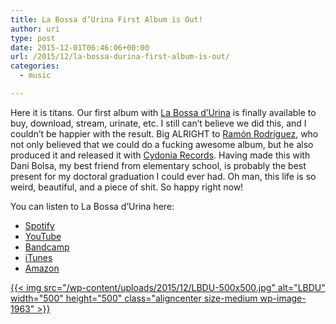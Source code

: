 ```yaml
---
title: La Bossa d’Urina First Album is Out!
author: uri
type: post
date: 2015-12-01T06:46:06+00:00
url: /2015/12/la-bossa-durina-first-album-is-out/
categories:
  - music

---
```

Here it is titans. Our first album with [La Bossa d&#8217;Urina][1] is finally available to buy, download, stream, urinate, etc. I still can&#8217;t believe we did this, and I couldn&#8217;t be happier with the result. Big ALRIGHT to [Ramón Rodríguez][2], who not only believed that we could do a fucking awesome album, but he also produced it and released it with [Cydonia Records][3]. Having made this with Dani Bolsa, my best friend from elementary school, is probably the best present for my doctoral graduation I could ever had. Oh man, this life is so weird, beautiful, and a piece of shit. So happy right now!

You can listen to La Bossa d&#8217;Urina here:

  * [Spotify][4]
  * [YouTube][5]
  * [Bandcamp][6]
  * [iTunes][7]
  * [Amazon][8]

[{{< img src="/wp-content/uploads/2015/12/LBDU-500x500.jpg" alt="LBDU" width="500" height="500" class="aligncenter size-medium wp-image-1963" >}}][9]

 [1]: http://www.labossadurina.com
 [2]: http://www.thenewraemon.com/
 [3]: https://www.facebook.com/cydoniarecs/
 [4]: https://open.spotify.com/album/4CE2GrmJd4rdW7tWdxJtvq
 [5]: https://www.youtube.com/watch?v=D7dWPpXmybM&list=PLUSRfoOcUe4Y2c8rELQlofb_0liTQC1u2
 [6]: https://labossadurina.bandcamp.com/
 [7]: https://itun.es/us/Gvw3-
 [8]: http://www.amazon.com/bossa-durina/dp/B017EX02J4/ref=sr_1_1?ie=UTF8&qid=1448952162&sr=8-1&keywords=la+bossa+d%27urina
 [9]: /wp-content/uploads/2015/12/LBDU.jpg
